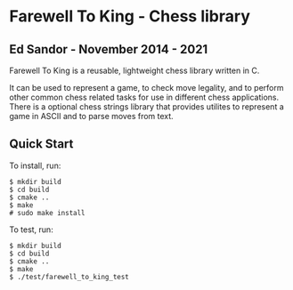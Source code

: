 Farewell To King - Chess library
================
**Ed Sandor** - November 2014 - 2021
-------------


Farewell To King is a reusable, lightweight chess library written in C.  

It can be used to represent a game, to check move legality, and to perform other common chess related tasks for use in different chess applications.  There is a optional chess strings library that provides utilites to represent a game in ASCII and to parse moves from text.

Quick Start
-----------
To install, run:
```
$ mkdir build
$ cd build
$ cmake ..
$ make
# sudo make install
```

To test, run:
```
$ mkdir build
$ cd build
$ cmake ..
$ make
$ ./test/farewell_to_king_test
```
